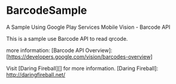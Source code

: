 # BarcodeSample
A Sample Using Google Play Services Mobile Vision - Barcode API


This is a sample use Barcode API to read qrcode.

more information: [Barcode API Overview]:[https://developers.google.com/vision/barcodes-overview]



Visit [Daring Fireball][] for more information.
[Daring Fireball]: http://daringfireball.net/
